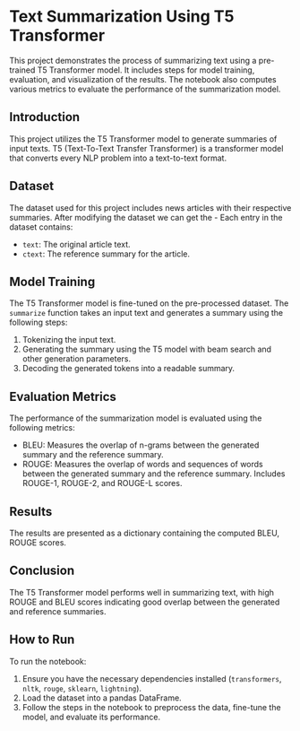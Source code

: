 # Text Summarization Using T5 Transformer

This project demonstrates the process of summarizing text using a pre-trained T5 Transformer model. It includes steps for model training, evaluation, and visualization of the results. The notebook also computes various metrics to evaluate the performance of the summarization model.

## Introduction

This project utilizes the T5 Transformer model to generate summaries of input texts. T5 (Text-To-Text Transfer Transformer) is a transformer model that converts every NLP problem into a text-to-text format. 

## Dataset

The dataset used for this project includes news articles with their respective summaries. 
After modifying the dataset we can get the - 
Each entry in the dataset contains:
- `text`: The original article text.
- `ctext`: The reference summary for the article.

## Model Training

The T5 Transformer model is fine-tuned on the pre-processed dataset. The `summarize` function takes an input text and generates a summary using the following steps:
1. Tokenizing the input text.
2. Generating the summary using the T5 model with beam search and other generation parameters.
3. Decoding the generated tokens into a readable summary.

## Evaluation Metrics

The performance of the summarization model is evaluated using the following metrics:
- BLEU: Measures the overlap of n-grams between the generated summary and the reference summary.
- ROUGE: Measures the overlap of words and sequences of words between the generated summary and the reference summary. Includes ROUGE-1, ROUGE-2, and ROUGE-L scores.

## Results

The results are presented as a dictionary containing the computed BLEU, ROUGE scores.

## Conclusion

The T5 Transformer model performs well in summarizing text, with high ROUGE and BLEU scores indicating good overlap between the generated and reference summaries. 


## How to Run

To run the notebook:
1. Ensure you have the necessary dependencies installed (`transformers`, `nltk`, `rouge`, `sklearn`, `lightning`).
2. Load the dataset into a pandas DataFrame.
3. Follow the steps in the notebook to preprocess the data, fine-tune the model, and evaluate its performance.
